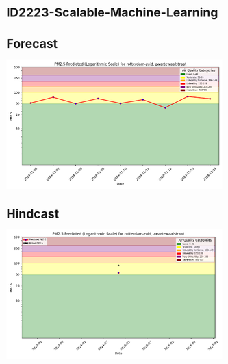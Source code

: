 # ID2223-Scalable-Machine-Learning

# Forecast
![forecast](air_quality_prediction_service/ch03/docs/air_quality_model/assets/images/pm25_forecast.png)

# Hindcast
![hindcast](air_quality_prediction_service/ch03/docs/air_quality_model/assets/images/pm25_hindcast.png)
